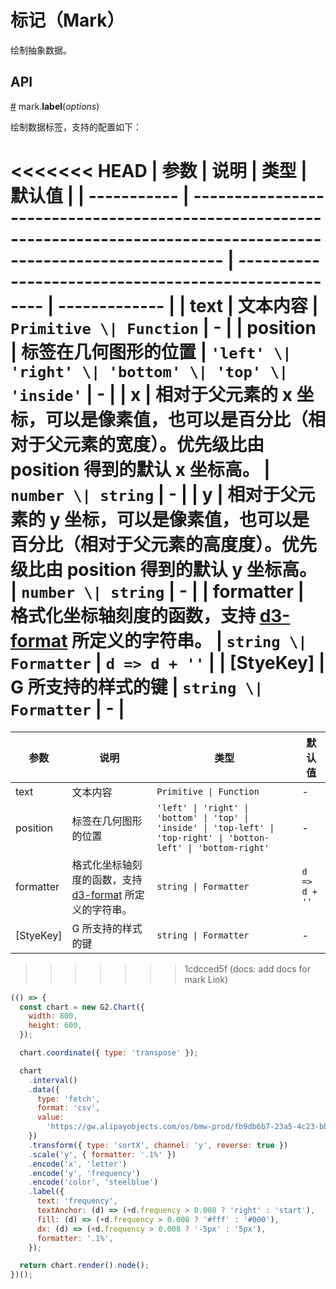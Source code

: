 # 标记（Mark）

绘制抽象数据。

## API

<a name="mark-label" href="#mark-label">#</a> mark.**label**(<i>options</i>)

绘制数据标签，支持的配置如下：

<<<<<<< HEAD
| 参数        | 说明                                                                                                                   | 类型                                                 | 默认值        |
| ----------- | ---------------------------------------------------------------------------------------------------------------------- | ---------------------------------------------------- | ------------- |
| text        | 文本内容                                                                                                               | `Primitive \| Function`                              | -             |
| position    | 标签在几何图形的位置                                                                                                   | `'left' \| 'right' \| 'bottom' \| 'top' \| 'inside'` | -             |
| x           | 相对于父元素的 x 坐标，可以是像素值，也可以是百分比（相对于父元素的宽度）。优先级比由 position 得到的默认 x 坐标高。   | `number \| string`                                   | -             |
| y           | 相对于父元素的 y 坐标，可以是像素值，也可以是百分比（相对于父元素的高度度）。优先级比由 position 得到的默认 y 坐标高。 | `number \| string`                                   | -             |
| formatter   | 格式化坐标轴刻度的函数，支持 [d3-format](https://github.com/d3/d3-format) 所定义的字符串。                             | `string \| Formatter`                                | `d => d + ''` |
| \[StyeKey\] | G 所支持的样式的键                                                                                                     | `string \| Formatter`                                | -             |
=======
| 参数        | 说明                                                                                       | 类型                                                 | 默认值        |
| ----------- | ------------------------------------------------------------------------------------------ | ---------------------------------------------------- | ------------- |
| text        | 文本内容                                                                                   | `Primitive \| Function`                              | -             |
| position    | 标签在几何图形的位置                                                                       | `'left' \| 'right' \| 'bottom' \| 'top' \| 'inside' \| 'top-left' \| 'top-right' \| 'botton-left' \| 'bottom-right'` | -             |
| formatter   | 格式化坐标轴刻度的函数，支持 [d3-format](https://github.com/d3/d3-format) 所定义的字符串。 | `string \| Formatter`                                | `d => d + ''` |
| \[StyeKey\] | G 所支持的样式的键                                                                         | `string \| Formatter`                                | -             |
>>>>>>> 1cdcced5f (docs: add docs for mark Link)

```js
(() => {
  const chart = new G2.Chart({
    width: 800,
    height: 600,
  });

  chart.coordinate({ type: 'transpose' });

  chart
    .interval()
    .data({
      type: 'fetch',
      format: 'csv',
      value:
        'https://gw.alipayobjects.com/os/bmw-prod/fb9db6b7-23a5-4c23-bbef-c54a55fee580.csv',
    })
    .transform({ type: 'sortX', channel: 'y', reverse: true })
    .scale('y', { formatter: '.1%' })
    .encode('x', 'letter')
    .encode('y', 'frequency')
    .encode('color', 'steelblue')
    .label({
      text: 'frequency',
      textAnchor: (d) => (+d.frequency > 0.008 ? 'right' : 'start'),
      fill: (d) => (+d.frequency > 0.008 ? '#fff' : '#000'),
      dx: (d) => (+d.frequency > 0.008 ? '-5px' : '5px'),
      formatter: '.1%',
    });

  return chart.render().node();
})();
```
